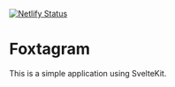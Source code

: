 [![Netlify Status](https://api.netlify.com/api/v1/badges/3f510192-15e4-475a-9936-326ca454a551/deploy-status)](https://app.netlify.com/sites/foxtagram/deploys)
# Foxtagram

This is a simple application using SvelteKit.
